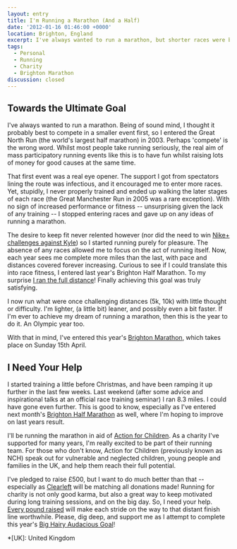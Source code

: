 ```yaml
---
layout: entry
title: I'm Running a Marathon (And a Half)
date: '2012-01-16 01:46:00 +0000'
location: Brighton, England
excerpt: I've always wanted to run a marathon, but shorter races were beset by poor training. Since taken running more seriously, I've become lighter, leaner and possibly even a bit faster. If I'm ever to achieve my dream of running a marathon, then this is the year to do it. An Olympic year too.
tags:
  - Personal
  - Running
  - Charity
  - Brighton Marathon
discussion: closed
---
```

## Towards the Ultimate Goal
I've always wanted to run a marathon. Being of sound mind, I thought it probably best to compete in a smaller event first, so I entered the Great North Run (the world's largest half marathon) in 2003. Perhaps 'compete' is the wrong word. Whilst most people take running seriously, the real aim of mass participatory running events like this is to have fun whilst raising lots of money for good causes at the same time.

That first event was a real eye opener. The support I got from spectators lining the route was infectious, and it encouraged me to enter more races. Yet, stupidly, I never properly trained and ended up walking the later stages of each race (the Great Manchester Run in 2005 was a rare exception). With no sign of increased performance or fitness -- unsurprising given the lack of any training -- I stopped entering races and gave up on any ideas of running a marathon.

The desire to keep fit never relented however (nor did the need to win [Nike+ challenges against Kyle][1]) so I started running purely for pleasure. The absence of any races allowed me to focus on the act of running itself. Now, each year sees me complete more miles than the last, with pace and distances covered forever increasing. Curious to see if I could translate this into race fitness, I entered last year's Brighton Half Marathon. To my surprise [I ran the full distance][2]! Finally achieving this goal was truly satisfying.

I now run what were once challenging distances (5k, 10k) with little thought or difficulty. I'm lighter, (a little bit) leaner, and possibly even a bit faster. If I'm ever to achieve my dream of running a marathon, then this is the year to do it. An Olympic year too.

With that in mind, I've entered this year's [Brighton Marathon][3], which takes place on Sunday 15th April.

## I Need Your Help
I started training a little before Christmas, and have been ramping it up further in the last few weeks. Last weekend (after some advice and inspirational talks at an official race training seminar) I ran 8.3 miles. I could have gone even further. This is good to know, especially as I've entered next month's [Brighton Half Marathon][4] as well, where I'm hoping to improve on last years result.

I'll be running the marathon in aid of [Action for Children][5]. As a charity I've supported for many years, I'm really excited to be part of their running team. For those who don't know, Action for Children (previously known as NCH) speak out for vulnerable and neglected children, young people and families in the UK, and help them reach their full potential.

I've pledged to raise £500, but I want to do much better than that -- especially as [Clearleft][6] will be matching all donations made! Running for charity is not only good karma, but also a great way to keep motivated during long training sessions, and on the big day. So, I need your help. [Every pound raised][8] will make each stride on the way to that distant finish line worthwhile. Please, dig deep, and support me as I attempt to complete this year's [Big Hairy Audacious Goal][7]!

[1]: /2009/03/british_triumph_coming_shortly/
[2]: /2011/02/i_ran_a_half-marathon/
[3]: http://brightonmarathon.co.uk/
[4]: http://brightonhalfmarathon.com/
[5]: http://www.actionforchildren.org.uk/
[6]: http://clearleft.com/
[7]: /2012/01/goals_for_2012/
[8]: http://www.justgiving.com/prlrun2012/

*[UK]: United Kingdom